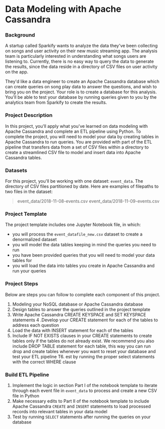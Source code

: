 # Data Modeling with Apache Cassandra

### Background
A startup called Sparkify wants to analyze the data they've been collecting on songs and user activity on their new music streaming app. The analysis team is particularly interested in understanding what songs users are listening to. Currently, there is no easy way to query the data to generate the results, since the data reside in a directory of CSV files on user activity on the app.

They'd like a data engineer to create an Apache Cassandra database which can create queries on song play data to answer the questions, and wish to bring you on the project. Your role is to create a database for this analysis. You'll be able to test your database by running queries given to you by the analytics team from Sparkify to create the results.

### Project Description
In this project, you'll apply what you've learned on data modeling with Apache Cassandra and complete an ETL pipeline using Python. To complete the project, you will need to model your data by creating tables in Apache Cassandra to run queries. You are provided with part of the ETL pipeline that transfers data from a set of CSV files within a directory to create a streamlined CSV file to model and insert data into Apache Cassandra tables.


### Datasets
For this project, you'll be working with one dataset: `event_data`. The directory of CSV files partitioned by date. Here are examples of filepaths to two files in the dataset:

>event_data/2018-11-08-events.csv
>event_data/2018-11-09-events.csv

### Project Template
The project template includes one Jupyter Notebook file, in which:
- you will process the `event_datafile_new.csv` dataset to create a denormalized dataset
- you will model the data tables keeping in mind the queries you need to run
- you have been provided queries that you will need to model your data tables for
- you will load the data into tables you create in Apache Cassandra and run your queries

### Project Steps
Below are steps you can follow to complete each component of this project.

1. Modeling your NoSQL database or Apache Cassandra database
2. Design tables to answer the queries outlined in the project template
3. Write Apache Cassandra CREATE KEYSPACE and SET KEYSPACE statements
4 .Develop your CREATE statement for each of the tables to address each question
5. Load the data with INSERT statement for each of the tables
6. Include IF NOT EXISTS clauses in your CREATE statements to create tables only if the tables do not already exist. We recommend you also include DROP TABLE statement for each table, this way you can run drop and create tables whenever you want to reset your database and test your ETL pipeline
T6. est by running the proper select statements with the correct WHERE clause

### Build ETL Pipeline
1. Implement the logic in section Part I of the notebook template to iterate through each event file in `event_data` to process and create a new CSV file in Python
2. Make necessary edits to Part II of the notebook template to include Apache Cassandra `CREATE` and `INSERT` statements to load processed records into relevant tables in your data model
3. Test by running `SELECT` statements after running the queries on your database